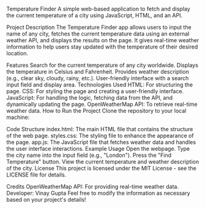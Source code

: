 Temperature Finder
A simple web-based application to fetch and display the current temperature of a city using JavaScript, HTML, and an API.

Project Description
The Temperature Finder app allows users to input the name of any city, fetches the current temperature data using an external weather API, and displays the results on the page. It gives real-time weather information to help users stay updated with the temperature of their desired location.

Features
Search for the current temperature of any city worldwide.
Displays the temperature in Celsius and Fahrenheit.
Provides weather description (e.g., clear sky, cloudy, rainy, etc.).
User-friendly interface with a search input field and display area.
Technologies Used
HTML: For structuring the page.
CSS: For styling the page and creating a user-friendly interface.
JavaScript: For handling the logic, fetching data from the API, and dynamically updating the page.
OpenWeatherMap API: To retrieve real-time weather data.
How to Run the Project
Clone the repository to your local machine:

 
Code Structure
index.html: The main HTML file that contains the structure of the web page.
styles.css: The styling file to enhance the appearance of the page.
app.js: The JavaScript file that fetches weather data and handles the user interface interactions.
Example Usage
Open the webpage.
Type the city name into the input field (e.g., "London").
Press the "Find Temperature" button.
View the current temperature and weather description of the city.
License
This project is licensed under the MIT License - see the LICENSE file for details.

Credits
OpenWeatherMap API: For providing real-time weather data.
Developer: Vinay Gupta
Feel free to modify the information as necessary based on your project's details!



